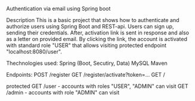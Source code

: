 Authentication via email using Spring boot

Description
This is a basic project that shows how to authenticate and authorize users using Spring Boot and REST-api.
Users can sign up, sending their credentials. After, activation link is sent in response and also as a letter on provided email.
By clicking the link, the account is activated with standard role "USER" that allows visiting protected endpoint "localhost:8080/user". 

Thechnologies used:
Spring (Boot, Secutiry, Data)
MySQL
Maven

Endpoints:
POST /register
GET /register/activate?token=...
GET /

protected
GET /user - accounts with roles "USER", "ADMIN" can visit
GET /admin - accounts with role "ADMIN" can visit
